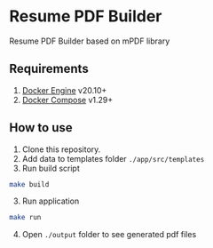 # Resume PDF Builder
Resume PDF Builder based on mPDF library 

## Requirements

1. [Docker Engine](https://docs.docker.com/engine/install/) v20.10+
2. [Docker Compose](https://docs.docker.com/compose/install/) v1.29+

## How to use

1. Clone this repository.
2. Add data to templates folder `./app/src/templates`
2. Run build script

```bash
make build
```

3. Run application

```bash
make run
```

4. Open `./output` folder to see generated pdf files

